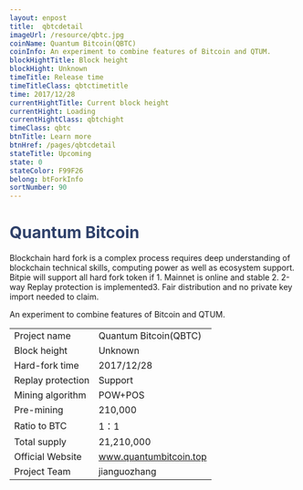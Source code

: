 ```yaml
---
layout: enpost
title:  qbtcdetail
imageUrl: /resource/qbtc.jpg
coinName: Quantum Bitcoin(QBTC)
coinInfo: An experiment to combine features of Bitcoin and QTUM.
blockHightTitle: Block height
blockHight: Unknown
timeTitle: Release time
timeTitleClass: qbtctimetitle
time: 2017/12/28
currentHightTitle: Current block height
currentHight: Loading
currentHightClass: qbtchight
timeClass: qbtc
btnTitle: Learn more
btnHref: /pages/qbtcdetail
stateTitle: Upcoming
state: 0
stateColor: F99F26
belong: btForkInfo
sortNumber: 90
---
```

<h1 style="color: #2F416A">Quantum Bitcoin</h1>
<p class="summarytxt">Blockchain hard fork is a complex process requires deep understanding of blockchain technical skills, computing power as well as ecosystem support. Bitpie will support all hard fork token if 1. Mainnet is online and stable 2. 2-way Replay protection is implemented3. Fair distribution and no private key import needed to claim.
</p>
<p>An experiment to combine features of Bitcoin and QTUM.
</p>
<table class="center">
  <tbody>
    <tr>
        <td class="tablehalf">Project name</td>
        <td class="tablehalf">Quantum Bitcoin(QBTC)</td>
    </tr>
    <tr>
        <td>Block height</td>
        <td>Unknown</td>
    </tr>
    <tr>
        <td>Hard-fork time</td>
        <td>2017/12/28</td>
    </tr>
    <tr>
        <td>Replay protection</td>
        <td>Support</td>
    </tr>
    <tr>
        <td>Mining algorithm</td>
        <td>POW+POS</td>
    </tr>
    <tr>
        <td>Pre-mining</td>
        <td>210,000</td>
    </tr>
    <tr>
        <td>Ratio to BTC</td>
        <td>1：1</td>
    </tr>
    <tr>
        <td>Total supply</td>
        <td>21,210,000</td>
    </tr>
    <tr>
        <td>Official Website</td>
        <td><a href="http://www.quantumbitcoin.top/" target="_blank">www.quantumbitcoin.top</a></td>
    </tr>
    <tr>
        <td>Project Team</td>
        <td>jianguozhang</td>
    </tr>
  </tbody>
</table>